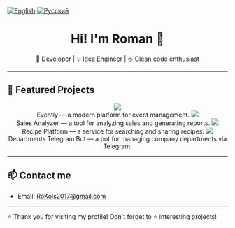 [![English](https://img.shields.io/badge/lang-en-blue.svg)](README.md)
[![Русский](https://img.shields.io/badge/lang-ru-lightgrey.svg)](README_ru.md)

<h1 align="center">Hi! I'm Roman 👋</h1>
<p align="center">🔧 Developer | 💡 Idea Engineer | ☕ Clean code enthusiast</p>

---

## 🚀 Featured Projects

<div align="center">

<a href="https://github.com/RoKols2017/Evently">
  <img src="https://github-readme-stats.vercel.app/api/pin/?username=RoKols2017&repo=Evently" />
</a>
<br/>
Evently — a modern platform for event management.

<a href="https://github.com/RoKols2017/sales-analyzer">
  <img src="https://github-readme-stats.vercel.app/api/pin/?username=RoKols2017&repo=sales-analyzer" />
</a>
<br/>
Sales Analyzer — a tool for analyzing sales and generating reports.

<a href="https://github.com/RoKols2017/recipe-platform">
  <img src="https://github-readme-stats.vercel.app/api/pin/?username=RoKols2017&repo=recipe-platform" />
</a>
<br/>
Recipe Platform — a service for searching and sharing recipes.

<a href="https://github.com/RoKols2017/departments_telegram_bot">
  <img src="https://github-readme-stats.vercel.app/api/pin/?username=RoKols2017&repo=departments_telegram_bot" />
</a>
<br/>
Departments Telegram Bot — a bot for managing company departments via Telegram.

</div>

---

## 📫 Contact me

- Email: RoKols2017@gmail.com

---

⭐️ Thank you for visiting my profile! Don't forget to ⭐️ interesting projects!
